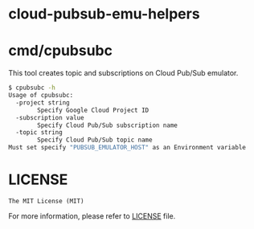 cloud-pubsub-emu-helpers
========================

# cmd/cpubsubc

This tool creates topic and subscriptions on Cloud Pub/Sub emulator.

```bash
$ cpubsubc -h
Usage of cpubsubc:
  -project string
        Specify Google Cloud Project ID
  -subscription value
        Specify Cloud Pub/Sub subscription name
  -topic string
        Specify Cloud Pub/Sub topic name
Must set specify "PUBSUB_EMULATOR_HOST" as an Environment variable
```

# LICENSE

`The MIT License (MIT)`

For more information, please refer to [LICENSE](./LICENSE) file.
